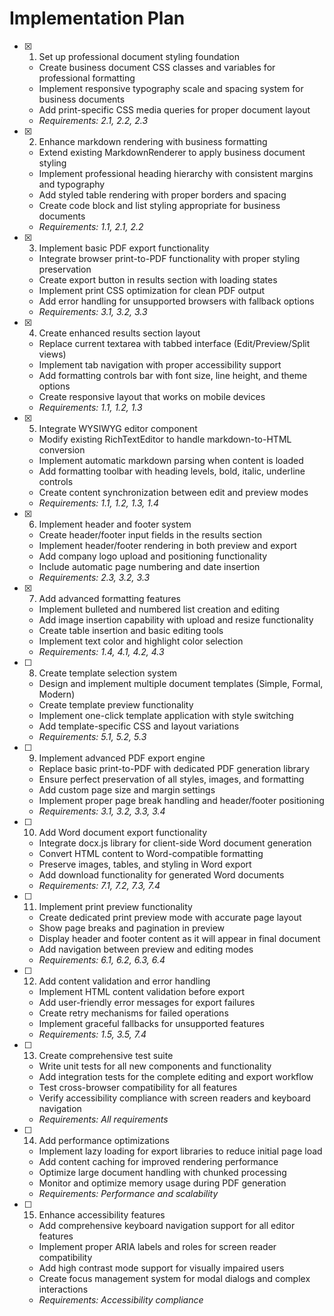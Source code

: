# Implementation Plan

- [x] 1. Set up professional document styling foundation





  - Create business document CSS classes and variables for professional formatting
  - Implement responsive typography scale and spacing system for business documents
  - Add print-specific CSS media queries for proper document layout
  - _Requirements: 2.1, 2.2, 2.3_

- [x] 2. Enhance markdown rendering with business formatting


  - Extend existing MarkdownRenderer to apply business document styling
  - Implement professional heading hierarchy with consistent margins and typography
  - Add styled table rendering with proper borders and spacing
  - Create code block and list styling appropriate for business documents
  - _Requirements: 1.1, 2.1, 2.2_

- [x] 3. Implement basic PDF export functionality



  - Integrate browser print-to-PDF functionality with proper styling preservation
  - Create export button in results section with loading states
  - Implement print CSS optimization for clean PDF output
  - Add error handling for unsupported browsers with fallback options
  - _Requirements: 3.1, 3.2, 3.3_

- [x] 4. Create enhanced results section layout



  - Replace current textarea with tabbed interface (Edit/Preview/Split views)
  - Implement tab navigation with proper accessibility support
  - Add formatting controls bar with font size, line height, and theme options
  - Create responsive layout that works on mobile devices
  - _Requirements: 1.1, 1.2, 1.3_

- [x] 5. Integrate WYSIWYG editor component



  - Modify existing RichTextEditor to handle markdown-to-HTML conversion
  - Implement automatic markdown parsing when content is loaded
  - Add formatting toolbar with heading levels, bold, italic, underline controls
  - Create content synchronization between edit and preview modes
  - _Requirements: 1.1, 1.2, 1.3, 1.4_

- [x] 6. Implement header and footer system





  - Create header/footer input fields in the results section
  - Implement header/footer rendering in both preview and export
  - Add company logo upload and positioning functionality
  - Include automatic page numbering and date insertion
  - _Requirements: 2.3, 3.2, 3.3_

- [x] 7. Add advanced formatting features





  - Implement bulleted and numbered list creation and editing
  - Add image insertion capability with upload and resize functionality
  - Create table insertion and basic editing tools
  - Implement text color and highlight color selection
  - _Requirements: 1.4, 4.1, 4.2, 4.3_

- [ ] 8. Create template selection system
  - Design and implement multiple document templates (Simple, Formal, Modern)
  - Create template preview functionality
  - Implement one-click template application with style switching
  - Add template-specific CSS and layout variations
  - _Requirements: 5.1, 5.2, 5.3_

- [ ] 9. Implement advanced PDF export engine
  - Replace basic print-to-PDF with dedicated PDF generation library
  - Ensure perfect preservation of all styles, images, and formatting
  - Add custom page size and margin settings
  - Implement proper page break handling and header/footer positioning
  - _Requirements: 3.1, 3.2, 3.3, 3.4_

- [ ] 10. Add Word document export functionality
  - Integrate docx.js library for client-side Word document generation
  - Convert HTML content to Word-compatible formatting
  - Preserve images, tables, and styling in Word export
  - Add download functionality for generated Word documents
  - _Requirements: 7.1, 7.2, 7.3, 7.4_

- [ ] 11. Implement print preview functionality
  - Create dedicated print preview mode with accurate page layout
  - Show page breaks and pagination in preview
  - Display header and footer content as it will appear in final document
  - Add navigation between preview and editing modes
  - _Requirements: 6.1, 6.2, 6.3, 6.4_

- [ ] 12. Add content validation and error handling
  - Implement HTML content validation before export
  - Add user-friendly error messages for export failures
  - Create retry mechanisms for failed operations
  - Implement graceful fallbacks for unsupported features
  - _Requirements: 1.5, 3.5, 7.4_

- [ ] 13. Create comprehensive test suite
  - Write unit tests for all new components and functionality
  - Add integration tests for the complete editing and export workflow
  - Test cross-browser compatibility for all features
  - Verify accessibility compliance with screen readers and keyboard navigation
  - _Requirements: All requirements_

- [ ] 14. Add performance optimizations
  - Implement lazy loading for export libraries to reduce initial page load
  - Add content caching for improved rendering performance
  - Optimize large document handling with chunked processing
  - Monitor and optimize memory usage during PDF generation
  - _Requirements: Performance and scalability_

- [ ] 15. Enhance accessibility features
  - Add comprehensive keyboard navigation support for all editor features
  - Implement proper ARIA labels and roles for screen reader compatibility
  - Add high contrast mode support for visually impaired users
  - Create focus management system for modal dialogs and complex interactions
  - _Requirements: Accessibility compliance_